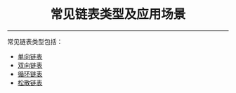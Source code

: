 # <center>常见链表类型及应用场景

---
常见链表类型包括：
* [单向链表](01-单向链表.md)
* [双向链表](02-双向链表.md)
* [循环链表](03-循环链表.md)
* [松散链表](04-松散链表.md)